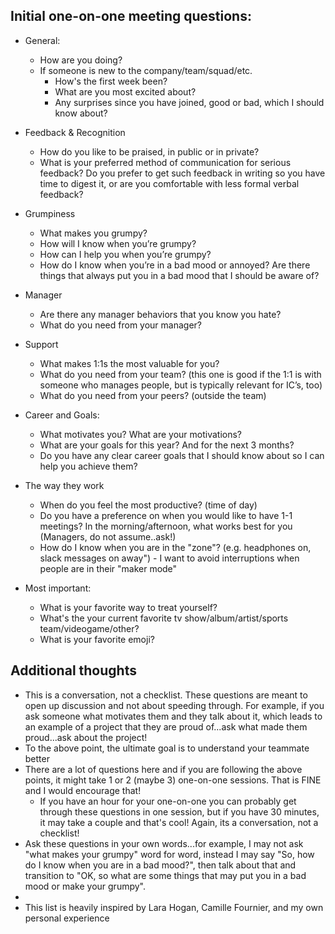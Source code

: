 ## Initial one-on-one meeting questions:
- General:
  - How are you doing? 
  - If someone is new to the company/team/squad/etc.
    - How's the first week been?
    - What are you most excited about?
    - Any surprises since you have joined, good or bad, which I should know about? 

- Feedback & Recognition
  - How do you like to be praised, in public or in private?
  - What is your preferred method of communication for serious feedback? Do you prefer to get such feedback in writing so you have time to digest it, or are you comfortable with less formal verbal feedback?

- Grumpiness
  - What makes you grumpy?
  - How will I know when you’re grumpy?
  - How can I help you when you’re grumpy?
  - How do I know when you’re in a bad mood or annoyed? Are there things that always put you in a bad mood that I should be aware of?

- Manager
  - Are there any manager behaviors that you know you hate?
  - What do you need from your manager?

- Support 
  - What makes 1:1s the most valuable for you?
  - What do you need from your team? (this one is good if the 1:1 is with someone who manages people, but is typically relevant for IC’s, too)
  - What do you need from your peers? (outside the team)

- Career and Goals:
  - What motivates you? What are your motivations?
  - What are your goals for this year? And for the next 3 months?
  - Do you have any clear career goals that I should know about so I can help you achieve them?

- The way they work
  - When do you feel the most productive? (time of day)
  - Do you have a preference on when you would like to have 1-1 meetings? In the morning/afternoon, what works best for you (Managers, do not assume..ask!)
  - How do I know when you are in the "zone"? (e.g. headphones on, slack messages on away") - I want to avoid interruptions when people are in their "maker mode"

- Most important:
  - What is your favorite way to treat yourself?  
  - What's the your current favorite tv show/album/artist/sports team/videogame/other?
  - What is your favorite emoji? 

## Additional thoughts
- This is a conversation, not a checklist.  These questions are meant to open up discussion and not about speeding through. For example, if you ask someone what motivates them and they talk about it, which leads to an example of a project that they are proud of...ask what made them proud...ask about the project!
- To the above point, the ultimate goal is to understand your teammate better
- There are a lot of questions here and if you are following the above points, it might take 1 or 2 (maybe 3) one-on-one sessions. That is FINE and I would encourage that! 
  - If you have an hour for your one-on-one you can probably get through these questions in one session, but if you have 30 minutes, it may take a couple and that's cool! Again, its a conversation, not a checklist!
- Ask these questions in your own words...for example, I may not ask "what makes your grumpy" word for word, instead I may say "So, how do I know when you are in a bad mood?", then talk about that and transition to "OK, so what are some things that may put you in a bad mood or make your grumpy".
- 
- This list is heavily inspired by Lara Hogan, Camille Fournier, and my own personal experience
